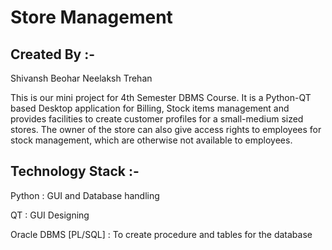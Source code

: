 # Store Management

## Created By :-
  Shivansh Beohar
  Neelaksh Trehan
  
This is our mini project for 4th Semester DBMS Course. It is a Python-QT based Desktop application for Billing, Stock items 
management and provides facilities to create customer profiles for a small-medium sized stores. The owner of the store can also 
give access rights to employees for stock management, which are otherwise not available to employees.

## Technology Stack :-
  Python                : GUI and Database handling
  
  QT                    : GUI Designing
  
  Oracle DBMS [PL/SQL]  : To create procedure and tables for the database
  
